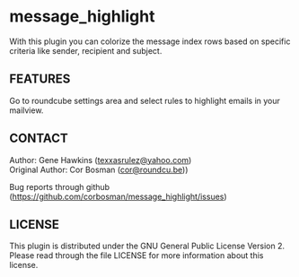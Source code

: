 message_highlight
=================

With this plugin you can colorize the message index rows based on specific criteria like sender, recipient and subject.

FEATURES
--------

Go to roundcube settings area and select rules to highlight emails in your mailview.

CONTACT
-------
Author: Gene Hawkins (texxasrulez@yahoo.com)  
Original Author: Cor Bosman (cor@roundcu.be))

Bug reports through github (https://github.com/corbosman/message_highlight/issues)

LICENSE
-------

This plugin is distributed under the GNU General Public License Version 2.
Please read through the file LICENSE for more information about this license.
